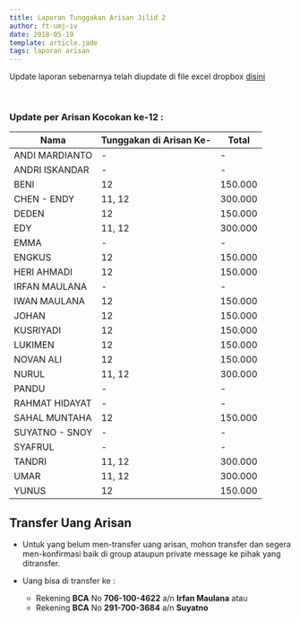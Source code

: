 ```yaml
---
title: Laporan Tunggakan Arisan Jilid 2
author: ft-umj-iv
date: 2018-05-19
template: article.jade
tags: laporan arisan
---
```


Update laporan sebenarnya telah diupdate di file excel dropbox [disini](https://www.dropbox.com/s/lqrvit24hfh3fot/Arisan%20UMJ%20TechInfo4%20Jilid%2002.xlsx?dl=0)

<br/>
<span class="more"></span>

### Update per Arisan Kocokan ke-12 :

|Nama									| Tunggakan di Arisan Ke- 	| Total 			|
| -------------------	| ------------------------- | ----------- |
| ANDI MARDIANTO 			| - 			  		            | -        		|
| ANDRI ISKANDAR 			| - 			  		            | -        		|
| BENI 						    | 12		 						        | 150.000  		|
| CHEN - ENDY 				| 11, 12		 						    | 300.000  		|
| DEDEN 					    | 12		 						        | 150.000  		|
| EDY 						    | 11, 12		 						    | 300.000  		|
| EMMA 						    | - 			  		            | -        		|
| ENGKUS 					    | 12		 						        | 150.000  		|
| HERI AHMADI 				| 12		 						        | 150.000  		|
| IRFAN MAULANA 			| - 			  		            | -        		|
| IWAN MAULANA 				| 12		 						        | 150.000  		|
| JOHAN 					    | 12		 						        | 150.000  		|
| KUSRIYADI 				  | 12		 						        | 150.000  		|
| LUKIMEN 					  | 12		 						        | 150.000  		|
| NOVAN ALI 				  | 12		 						        | 150.000  		|
| NURUL				 		    | 11, 12		 						    | 300.000  		|
| PANDU 					    | - 			  		            | -        		|
| RAHMAT HIDAYAT 			| - 			  		            | -        		|
| SAHAL MUNTAHA 			| 12		 						        | 150.000  		|
| SUYATNO - SNOY 			| - 			  		            | -        		|
| SYAFRUL 					  | - 			  		            | -        		|
| TANDRI 					    | 11, 12		 						    | 300.000  		|
| UMAR 						    | 11, 12		 						    | 300.000  		|
| YUNUS 					    | 12		 						        | 150.000  		|

## Transfer Uang Arisan

+ Untuk yang belum men-transfer uang arisan, mohon transfer dan segera men-konfirmasi baik di group ataupun private message ke pihak yang ditransfer.

+ Uang bisa di transfer ke :
	- Rekening <b>BCA</b> No <b>706-100-4622</b> a/n <b>Irfan Maulana</b> atau
	- Rekening <b>BCA</b> No <b>291-700-3684</b> a/n <b>Suyatno</b>
